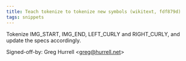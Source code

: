 ```yaml
---
title: Teach tokenize to tokenize new symbols (wikitext, fdf879d)
tags: snippets
---
```


Tokenize IMG_START, IMG_END, LEFT_CURLY and RIGHT_CURLY, and update the specs accordingly.

Signed-off-by: Greg Hurrell &lt;greg@hurrell.net&gt;
